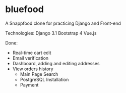 # bluefood
A Snappfood clone for practicing Django and Front-end 

Technologies:
Django 3.1
Bootstrap 4
Vue.js

Done:
* Real-time cart edit
* Email verification 
* Dashboard, adding and editing addresses
* View orders history
  - Main Page Search 
  - PostgreSQL Installation 
  - Payment
